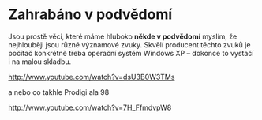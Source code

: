 <!--
title : Zahrabáno v podvědomí
author : Roman Ožana <ozana@omdesign.cz>
date : 12.1.2007 13:02:39
tags : video
-->

# Zahrabáno v podvědomí

Jsou prostě věci, které máme hluboko **někde v podvědomí** myslím, že nejhlouběji jsou různé významové zvuky. Skvělí producent těchto zvuků je počítač konkrétně třeba operační systém Windows XP &#8211; dokonce to vystačí i na malou skladbu.

http://www.youtube.com/watch?v=dsU3B0W3TMs

a nebo co takhle Prodigi ala 98

http://www.youtube.com/watch?v=7H_FfmdvpW8